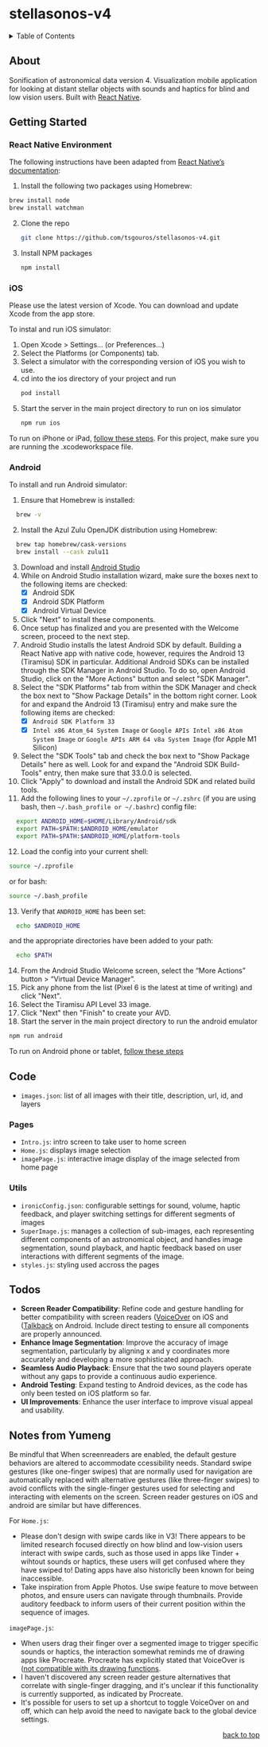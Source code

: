# stellasonos-v4

<!-- TABLE OF CONTENTS -->
<details>
  <summary>Table of Contents</summary>
  <ol>
    <li>
      <a href="#about-the-project">About The Project</a>
    </li>
    <li>
      <a href="#getting-started">Getting Started</a>
      <ul>
        <li><a href="#React Native Environment">React Native Environment</a></li>
        <li><a href="#ios">ios</a></li>
        <li><a href="#Android">Android</a></li>
      </ul>
    </li>
    <li><a href="#Features">Code</a></li>
    <li><a href="#Todos">Todos</a></li>
    <li><a href="#Todos">Notes from Yumeng</a></li>
  </ol>
</details>

<!-- ABOUT THE PROJECT -->
## About

Sonification of astronomical data version 4. Visualization mobile application for looking at distant stellar objects with sounds and haptics for blind and low vision users. 
Built with [React Native](https://reactnative.dev/). 

<!-- GETTING STARTED -->
## Getting Started

### React Native Environment
The following instructions have been adapted from [React Native’s documentation](https://reactnative.dev/docs/environment-setup):

1. Install the following two packages using Homebrew: 
  ```sh
  brew install node
  brew install watchman
  ```
2. Clone the repo
   ```sh
   git clone https://github.com/tsgouros/stellasonos-v4.git
   ```
3. Install NPM packages
   ```sh
   npm install
   ```

### iOS
Please use the latest version of Xcode. You can download and update Xcode from the app store. 

To instal and run iOS simulator: 
1. Open Xcode > Settings... (or Preferences...)
2. Select the Platforms (or Components) tab.
3. Select a simulator with the corresponding version of iOS you wish to use.
4. cd into the ios directory of your project and run 
   ```js
   pod install 
   ```
5. Start the server in the main project directory to run on ios simulator
   ```js
   npm run ios
   ``` 

To run on iPhone or iPad, [follow these steps](https://reactnative.dev/docs/running-on-device?platform=ios). For this project, make sure you are running the .xcodeworkspace file. 

### Android 
To install and run Android simulator: 
1. Ensure that Homebrew is installed:
  ```sh
    brew -v
  ```
2. Install the Azul Zulu OpenJDK distribution using Homebrew: 
  ```sh
    brew tap homebrew/cask-versions
    brew install --cask zulu11
  ```
3. Download and install [Android Studio](https://developer.android.com/studio)
4. While on Android Studio installation wizard, make sure the boxes next to the following items are checked: 
    - [x] Android SDK
    - [x] Android SDK Platform
    - [x] Android Virtual Device
5. Click "Next" to install these components.
6. Once setup has finalized and you are presented with the Welcome screen, proceed to the next step.
7. Android Studio installs the latest Android SDK by default. Building a React Native app with native code, however, requires the Android 13 (Tiramisu) SDK in particular. Additional Android SDKs can be installed through the SDK Manager in Android Studio. To do so, open Android Studio, click on the "More Actions" button and select "SDK Manager".
8. Select the "SDK Platforms" tab from within the SDK Manager and check the box next to "Show Package Details" in the bottom right corner. Look for and expand the Android 13 (Tiramisu) entry and make sure the following items are checked:
    - [x] `Android SDK Platform 33`
    - [x] `Intel x86 Atom_64 System Image` or `Google APIs Intel x86 Atom System Image` or `Google APIs ARM 64 v8a System Image` (for Apple M1 Silicon)
9. Select the "SDK Tools" tab and check the box next to "Show Package Details" here as well. Look for and expand the "Android SDK Build-Tools" entry, then make sure that 33.0.0 is selected.
10. Click "Apply" to download and install the Android SDK and related build tools.
11. Add the following lines to your `~/.zprofile` or `~/.zshrc` (if you are using bash, then `~/.bash_profile or ~/.bashrc`) config file:
  ```sh
    export ANDROID_HOME=$HOME/Library/Android/sdk
    export PATH=$PATH:$ANDROID_HOME/emulator
    export PATH=$PATH:$ANDROID_HOME/platform-tools
  ```
12. Load the config into your current shell:
  ```sh
  source ~/.zprofile
  ```
  or for bash:
  ```sh
  source ~/.bash_profile
  ```
13. Verify that `ANDROID_HOME` has been set:
  ```sh
    echo $ANDROID_HOME
  ```
  and the appropriate directories have been added to your path:
  ```sh
    echo $PATH
  ```
14. From the Android Studio Welcome screen, select the “More Actions” button > “Virtual Device Manager”.
15. Pick any phone from the list (Pixel 6 is the latest at time of writing) and click "Next". 
16. Select the Tiramisu API Level 33 image. 
17. Click "Next" then "Finish" to create your AVD.
18. Start the server in the main project directory to run the android emulator
   ```js
   npm run android 
   ```

To run on Android phone or tablet, [follow these steps](https://reactnative.dev/docs/running-on-device?platform=android)

<!-- Features -->
## Code
- `images.json`: list of all images with their title, description, url, id, and layers

### Pages
- `Intro.js`: intro screen to take user to home screen
- `Home.js`: displays image selection
- `imagePage.js`: interactive image display of the image selected from home page

### Utils 
- `ironicConfig.json`: configurable settings for sound, volume, haptic feedback, and player switching settings for different segments of images
- `SuperImage.js`: manages a collection of sub-images, each representing different components of an astronomical object, and handles image segmentation, sound playback, and haptic feedback based on user interactions with different segments of the image.
- `styles.js`: styling used accross the pages

<!-- Todos -->
## Todos
- **Screen Reader Compatibility**: Refine code and gesture handling for better compatibility with screen readers ([VoiceOver](https://support.apple.com/guide/iphone/use-voiceover-gestures-iph3e2e2281/ios) on iOS and ([Talkback](https://accessibleandroid.com/talkback/) on Android. Include direct testing to ensure all components are properly announced.
- **Enhance Image Segmentation**: Improve the accuracy of image segmentation, particularly by aligning x and y coordinates more accurately and developing a more sophisticated approach.
- **Seamless Audio Playback**: Ensure that the two sound players operate without any gaps to provide a continuous audio experience.
- **Android Testing**: Expand testing to Android devices, as the code has only been tested on iOS platform so far.
- **UI Improvements**: Enhance the user interface to improve visual appeal and usability.

## Notes from Yumeng
Be mindful that When screenreaders are enabled, the default gesture behaviors are altered to accommodate ccessibility needs. Standard swipe gestures (like one-finger swipes) that are normally used for navigation are automatically replaced with alternative gestures (like three-finger swipes) to avoid conflicts with the single-finger gestures used for selecting and interacting with elements on the screen. Screen reader gestures on iOS and android are similar but have differences. 

For `Home.js`:
- Please don't design with swipe cards like in V3! There appears to be limited research focused directly on how blind and low-vision users interact with swipe cards, such as those used in apps like Tinder + wihtout sounds or haptics, these users will get confused where they have swiped to! Dating apps have also historiclly been known for being inaccessible.
- Take inspiration from Apple Photos. Use swipe feature to move between photos, and ensure users can navigate through thumbnails. Provide auditory feedback to inform users of their current position within the sequence of images.
  
`imagePage.js`:
- When users drag their finger over a segmented image to trigger specific sounds or haptics, the interaction somewhat reminds me of drawing apps like Procreate. Procreate has explicitly stated that VoiceOver is ([not compatible with its drawing functions](https://help.procreate.com/procreate/handbook/interface-gestures/accessibility).
- I haven't discovered any screen reader gesture alternatives that correlate with single-finger dragging, and it's unclear if this functionality is currently supported, as indicated by Procreate.
- It's possible for users to set up a shortcut to toggle VoiceOver on and off, which can help avoid the need to navigate back to the global device settings.

<p align="right"><a href="#readme-top">back to top</a></p>
